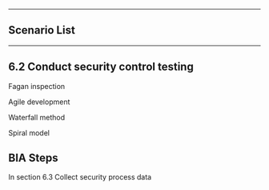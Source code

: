 

---

## Scenario List  

---

## 6.2 Conduct security control testing
Fagan inspection

Agile development

Waterfall method

Spiral model

## BIA Steps
In section 6.3 Collect security process data

